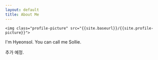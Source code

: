 ```yaml
---
layout: default
title: About Me
---
```


```<img class="profile-picture" src="{{site.baseurl}}/{{site.profile-picture}}">```

I'm Hyeonsol. You can call me Sollie.

추가 예정.